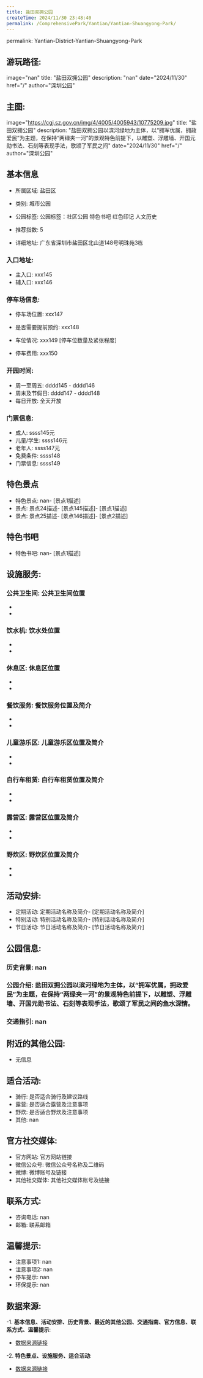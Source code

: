 ```yaml
---
title: 盐田双拥公园
createTime: 2024/11/30 23:48:40
permalink: /ComprehensivePark/Yantian/Yantian-Shuangyong-Park/
---
```

permalink: Yantian-District-Yantian-Shuangyong-Park
## 游玩路径:
image="nan"
title: "盐田双拥公园"
description: "nan"
date="2024/11/30"
href="/"
author="深圳公园"
## 主图:
image="https://cgj.sz.gov.cn/img/4/4005/4005943/10775209.jpg"
title: "盐田双拥公园"
description: "盐田双拥公园以滨河绿地为主体，以“拥军优属，拥政爱民”为主题，在保持“两绿夹一河”的景观特色前提下，以雕塑、浮雕墙、开国元勋书法、石刻等表现手法，歌颂了军民之间"
date="2024/11/30"
href="/"
author="深圳公园"
## 基本信息

- 所属区域: 盐田区

- 类别: 城市公园

- 公园标签: 公园标签：社区公园 特色书吧 红色印记 人文历史

- 推荐指数: 5

- 详细地址: 广东省深圳市盐田区北山道148号明珠苑3栋

### 入口地址:
- 主入口: xxx145
- 辅入口: xxx146
### 停车场信息:
- 停车场位置: xxx147

- 是否需要提前预约: xxx148

- 车位情况: xxx149 [停车位数量及紧张程度]

- 停车费用: xxx150

### 开园时间:
- 周一至周五: dddd145 - dddd146
- 周末及节假日: dddd147 - dddd148
- 每日开放: 全天开放

### 门票信息:
- 成人: ssss145元
- 儿童/学生: ssss146元
- 老年人: ssss147元
- 免费条件: ssss148
- 门票信息: ssss149
## 特色景点
- 特色景点: nan- [景点1描述]
- 景点: 景点24描述- [景点145描述]- [景点1描述]
- 景点: 景点25描述- [景点146描述]- [景点2描述]
## 特色书吧
- 特色书吧: nan- [景点1描述]
## 设施服务:
### 公共卫生间: 公共卫生间位置
- 
- 
### 饮水机: 饮水处位置
- 
- 
### 休息区: 休息区位置
- 
- 
### 餐饮服务: 餐饮服务位置及简介
- 
- 
### 儿童游乐区: 儿童游乐区位置及简介
- 
- 
### 自行车租赁: 自行车租赁位置及简介
- 
- 
### 露营区: 露营区位置及简介
- 
- 
### 野炊区: 野炊区位置及简介

- 
- 
## 活动安排:
- 定期活动: 定期活动名称及简介- [定期活动名称及简介]
- 特别活动: 特别活动名称及简介- [特别活动名称及简介]
- 节日活动: 节日活动名称及简介- [节日活动名称及简介]
## 公园信息:
### 历史背景: nan
### 公园介绍: 盐田双拥公园以滨河绿地为主体，以“拥军优属，拥政爱民”为主题，在保持“两绿夹一河”的景观特色前提下，以雕塑、浮雕墙、开国元勋书法、石刻等表现手法，歌颂了军民之间的鱼水深情。
### 交通指引: nan

## 附近的其他公园:
- 无信息

## 适合活动:
- 骑行: 是否适合骑行及建议路线
- 露营: 是否适合露营及注意事项
- 野炊: 是否适合野炊及注意事项
- 其他: nan

## 官方社交媒体:
- 官方网站: 官方网站链接
- 微信公众号: 微信公众号名称及二维码
- 微博: 微博账号及链接
- 其他社交媒体: 其他社交媒体账号及链接

## 联系方式:
- 咨询电话: nan
- 邮箱: 联系邮箱

## 温馨提示:
- 注意事项1: nan
- 注意事项2: nan
- 停车提示: nan
- 环保提示: nan

## 数据来源:
-1. **基本信息、活动安排、历史背景、最近的其他公园、交通指南、官方信息、联系方式、温馨提示**:
- [数据来源链接](https://cgj.sz.gov.cn/xsmh/gysz/csgy/content/post_10775209.html)

-2. **特色景点、设施服务、适合活动**:
- [数据来源链接](https://cgj.sz.gov.cn/xsmh/gysz/csgy/content/post_10775209.html)

